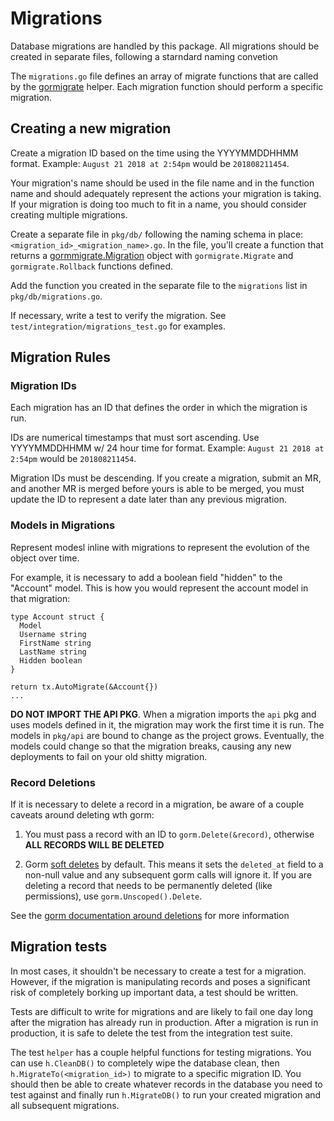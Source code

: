 # Migrations

Database migrations are handled by this package. All migrations should be created in separate files, following a starndard naming convetion

The `migrations.go` file defines an array of migrate functions that are called by the [gormigrate](https://github.com/go-gormigrate/gormigrate/v2) helper. Each migration function should perform a specific migration.

## Creating a new migration

Create a migration ID based on the time using the YYYYMMDDHHMM  format. Example: `August 21 2018 at 2:54pm` would be `201808211454`.

Your migration's name should be used in the file name and in the function name and should adequately represent the actions your migration is taking. If your migration is doing too much to fit in a name, you should consider creating multiple migrations.

Create a separate file in `pkg/db/` following the naming schema in place: `<migration_id>_<migration_name>.go`. In the file, you'll create a function that returns a [gormmigrate.Migration](https://github.com/go-gormigrate/gormigrate/v2/blob/master/gormigrate.go#L37) object with `gormigrate.Migrate` and `gormigrate.Rollback` functions defined.

Add the function you created in the separate file to the `migrations` list in `pkg/db/migrations.go`.

If necessary, write a test to verify the migration. See `test/integration/migrations_test.go` for examples.

## Migration Rules

### Migration IDs

Each migration has an ID that defines the order in which the migration is run.

IDs are numerical timestamps that must sort ascending. Use YYYYMMDDHHMM w/ 24 hour time for format.
Example: `August 21 2018 at 2:54pm` would be `201808211454`.

Migration IDs must be descending. If you create a migration, submit an MR, and another MR is merged before yours is able to be merged, you must update the ID to represent a date later than any previous migration.

### Models in Migrations

Represent modesl inline with migrations to represent the evolution of the object over time.

For example, it is necessary to add a boolean field "hidden" to the "Account" model. This is how you would represent the account model in that migration:
```golang
type Account struct {
  Model
  Username string
  FirstName string
  LastName string
  Hidden boolean
}

return tx.AutoMigrate(&Account{})
...
```

**DO NOT IMPORT THE API PKG**. When a migration imports the `api` pkg and uses models defined in it, the migration may work the first time it is run. The models in `pkg/api` are bound to change as the project grows. Eventually, the models could change so that the migration breaks, causing any new deployments to fail on your old shitty migration.

### Record Deletions

If it is necessary to delete a record in a migration, be aware of a couple caveats around deleting wth gorm:

1. You must pass a record with an ID to `gorm.Delete(&record)`, otherwise **ALL RECORDS WILL BE DELETED**

2. Gorm [soft deletes](http://gorm.io/docs/delete.html#Soft-Delete) by default. This means it sets the `deleted_at` field to a non-null value and any subsequent gorm calls will ignore it. If you are deleting a record that needs to be permanently deleted (like permissions), use `gorm.Unscoped().Delete`.

See the [gorm documentation around deletions](http://gorm.io/docs/delete.html) for more information

## Migration tests

In most cases, it shouldn't be necessary to create a test for a migration. However, if the migration is manipulating records and poses a significant risk of completely borking up important data, a test should be written.

Tests are difficult to write for migrations and are likely to fail one day long after the migration has already run in production. After a migration is run in production, it is safe to delete the test from the integration test suite.

The test `helper` has a couple helpful functions for testing migrations. You can use `h.CleanDB()` to completely wipe the database clean, then `h.MigrateTo(<migration_id>)` to migrate to a specific migration ID. You should then be able to create whatever records in the database you need to test against and finally run `h.MigrateDB()` to run your created migration and all subsequent migrations.

